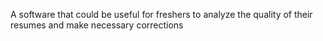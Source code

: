 A software that could be useful for freshers to analyze the quality of their resumes and make necessary corrections
